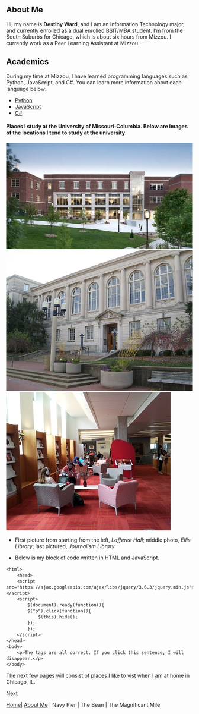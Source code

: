 ## About Me
Hi, my name is **Destiny Ward**, and I am an Information Technology major, and currently enrolled as a dual enrolled BSIT/MBA student. I’m from the South Suburbs for Chicago, which is about six hours from Mizzou. I currently work as a Peer Learning Assistant at Mizzou.

## Academics
During my time at Mizzou, I have learned programming languages such as Python, JavaScript, and C#. You can learn more information about each language below:
- [Python](https://www.w3schools.com/python/)
- [JavaScript](https://www.w3schools.com/js/)
- [C#](https://www.w3schools.com/cs/index.php)

#### Places I study at the University of Missouri-Columbia. Below are images of the locations I tend to study at the university.
![Lafferee Hall](/images/Lafferre-Hall.webp)
![Ellis Library](/images/Ellis_Library.jpeg)
![Journalism Library](/images/Journalism-Library.jpeg)

- First picture from starting from the left, *Lafferee Hall*; middle photo, *Ellis Library*; last pictured, *Journalism Library*

- Below is my block of code written in HTML and JavaScript.

<!DOCTYPE html>
    <html>
        <head>
        <script src="https://ajax.googleapis.com/ajax/libs/jquery/3.6.3/jquery.min.js"></script>
        <script>
            $(document).ready(function(){
            $("p").click(function(){
                $(this).hide();
            });
            });
        </script>
    </head>
    <body>
        <p>The tags are all correct. If you click this sentence, I will disappear.</p>
    </body>
</html>

The next few pages will consist of places I like to vist when I am at home in Chicago, IL.

[Next](/markdown_one.md)

[Home](/markdown_home.md)| [About Me](/markdown_one.md) | Navy Pier | The Bean | The Magnificant Mile
